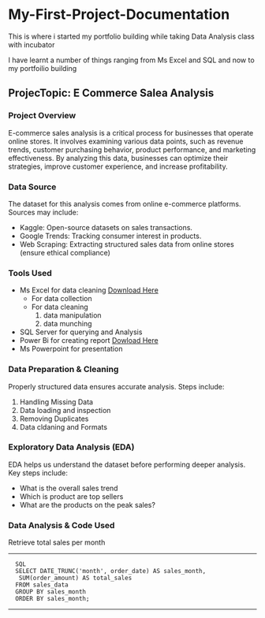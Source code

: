 # My-First-Project-Documentation
This is where i started my portfolio building while taking Data Analysis class with incubator                                                                            

I have learnt a number of things ranging from Ms Excel and SQL and now to my portfoilio building

## ProjecTopic: E Commerce Salea Analysis

### Project Overview

E-commerce sales analysis is a critical process for businesses that operate online stores. It involves examining various data points, such as revenue trends, customer purchasing behavior, product performance, and marketing effectiveness. By analyzing this data, businesses can optimize their strategies, improve customer experience, and increase profitability.

### Data Source
The dataset for this analysis comes from online e-commerce platforms. Sources may include:
- Kaggle: Open-source datasets on sales transactions.
- Google Trends: Tracking consumer interest in products.
- Web Scraping: Extracting structured sales data from online stores (ensure ethical compliance)

### Tools Used
- Ms Excel for data cleaning [Download Here](https://wwww.microsoft.com)
     - For data collection
     - For data cleaning
       1. data manipulation
       2. data munching
- SQL Server for querying and Analysis
- Power Bi for creating report [Dowload Here](https://www.microsoft.com/en-us/download/details.aspx?id=58494)
- Ms Powerpoint for presentation

### Data Preparation & Cleaning
Properly structured data ensures accurate analysis. Steps include:
1. Handling Missing Data
2. Data loading and inspection
3. Removing Duplicates 
4. Data cldaning and  Formats 

### Exploratory Data Analysis (EDA)
EDA helps us understand the dataset before performing deeper analysis. Key steps include:
- What is the overall sales trend
- Which is product are top sellers
- What are the products on the peak sales?

### Data Analysis & Code Used
Retrieve total sales per month
***  
      SQL
      SELECT DATE_TRUNC('month', order_date) AS sales_month, 
       SUM(order_amount) AS total_sales
      FROM sales_data
      GROUP BY sales_month
      ORDER BY sales_month;
***
